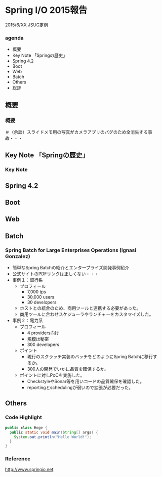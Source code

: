 Spring I/O 2015報告
=====

2015/6/XX JSUG定例

### agenda

* 概要
* Key Note 「Springの歴史」
* Spring 4.2
* Boot
* Web
* Batch
* Others
* 総評

概要
---

### 概要

＃（余談）スライドメモ用の写真がカメラアプリのバグのため全消失する事故・・・

Key Note 「Springの歴史」
---

### Key Note

Spring 4.2
---

Boot
---

Web
---

Batch
---

### Spring Batch for Large Enterprises Operations (Ignasi Gonzalez)

- 簡単なSpring Batchの紹介とエンタープライズ開発事例紹介
- 公式サイトのPDFリンクは正しくない・・・
- 事例１：銀行系
    - プロフィール
        - 7,000 tps
        - 30,000 users
        - 30 developers
    - ホストとの統合のため、商用ツールと連携する必要があった。
    - 商用ツールに合わせスケジューラやランチャーをカスタマイズした。
- 事例２：電力系
    - プロフィール
        - 4 providers向け
        - 規模は秘密
        - 300 developers
    - ポイント
        - 現行のスクラッチ実装のバッチをどのようにSpring Batchに移行するか。
        - 300人の開発でいかに品質を確保するか。
    - ポイントに対しPoCを実施した。
        - CheckstyleやSonar等を用いコードの品質確保を確認した。
        - reportingとschedulingが弱いので拡張が必要だった。

Others
---

### Code Highlight

```java
public class Hoge {
  public static void main(String[] args) {
    System.out.println("Hello World!");
  }
}
```

### Reference

http://www.springio.net
